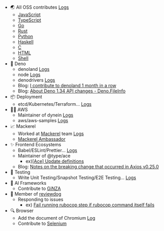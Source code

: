 
- :earth_asia:  All OSS contributes [Logs](https://github.com/pulls?q=involves%3Awafuwafu13+-user%3Awafuwafu13+author%3Awafuwafu13+-org%3Ahatena+-org%3Amaychannel-dev+-org%3Apanorama32+-org%3Atam-bourine+-org%3Amiraiproject+-org%3Ayasagit+-org%3Aryota917+-org%3Acybozu+-org%3ADoer-org+-org%3Amiso-devel)
  - [JavaScript](https://github.com/pulls?q=involves%3Awafuwafu13+-user%3Awafuwafu13+author%3Awafuwafu13+-org%3Ahatena+-org%3Amaychannel-dev+-org%3Apanorama32+-org%3Atam-bourine+-org%3Amiraiproject+-org%3Ayasagit+-org%3Aryota917+-org%3Acybozu+-org%3ADoer-org+-org%3Amiso-devel+language%3Ajavascript+)
  - [TypeScript](https://github.com/pulls?q=involves%3Awafuwafu13+-user%3Awafuwafu13+author%3Awafuwafu13+-org%3Ahatena+-org%3Amaychannel-dev+-org%3Apanorama32+-org%3Atam-bourine+-org%3Amiraiproject+-org%3Ayasagit+-org%3Aryota917+-org%3Acybozu+-org%3ADoer-org+-org%3Amiso-devel+language%3Atypescript)
  - [Go](https://github.com/pulls?q=involves%3Awafuwafu13+-user%3Awafuwafu13+author%3Awafuwafu13+-org%3Ahatena+-org%3Amaychannel-dev+-org%3Apanorama32+-org%3Atam-bourine+-org%3Amiraiproject+-org%3Ayasagit+-org%3Aryota917+-org%3Acybozu+-org%3ADoer-org+-org%3Amiso-devel+language%3Ago+)
  - [Rust](https://github.com/pulls?q=involves%3Awafuwafu13+-user%3Awafuwafu13+author%3Awafuwafu13+-org%3Ahatena+-org%3Amaychannel-dev+-org%3Apanorama32+-org%3Atam-bourine+-org%3Amiraiproject+-org%3Ayasagit+-org%3Aryota917+-org%3Acybozu+-org%3ADoer-org+-org%3Amiso-devel+language%3Arust)
  - [Python](https://github.com/pulls?q=involves%3Awafuwafu13+-user%3Awafuwafu13+author%3Awafuwafu13+-org%3Ahatena+-org%3Amaychannel-dev+-org%3Apanorama32+-org%3Atam-bourine+-org%3Amiraiproject+-org%3Ayasagit+-org%3Aryota917+-org%3Acybozu+-org%3ADoer-org+-org%3Amiso-devel+language%3Apython+)
  - [Haskell](https://github.com/pulls?q=involves%3Awafuwafu13+-user%3Awafuwafu13+author%3Awafuwafu13+-org%3Ahatena+-org%3Amaychannel-dev+-org%3Apanorama32+-org%3Atam-bourine+-org%3Amiraiproject+-org%3Ayasagit+-org%3Aryota917+-org%3Acybozu+-org%3ADoer-org+-org%3Amiso-devel+language%3Ahaskell+)
  - [C](https://github.com/pulls?q=involves%3Awafuwafu13+-user%3Awafuwafu13+author%3Awafuwafu13+-org%3Ahatena+-org%3Amaychannel-dev+-org%3Apanorama32+-org%3Atam-bourine+-org%3Amiraiproject+-org%3Ayasagit+-org%3Aryota917+-org%3Acybozu+-org%3ADoer-org+-org%3Amiso-devel+language%3Ac+)
  - [HTML](https://github.com/pulls?q=involves%3Awafuwafu13+-user%3Awafuwafu13+author%3Awafuwafu13+-org%3Ahatena+-org%3Amaychannel-dev+-org%3Apanorama32+-org%3Atam-bourine+-org%3Amiraiproject+-org%3Ayasagit+-org%3Aryota917+-org%3Acybozu+-org%3ADoer-org+-org%3Amiso-devel+language%3Ahtml+)
  - [Shell](https://github.com/pulls?q=involves%3Awafuwafu13+-user%3Awafuwafu13+author%3Awafuwafu13+-org%3Ahatena+-org%3Amaychannel-dev+-org%3Apanorama32+-org%3Atam-bourine+-org%3Amiraiproject+-org%3Ayasagit+-org%3Aryota917+-org%3Acybozu+-org%3ADoer-org+-org%3Amiso-devel+language%3Ashell+)
- 🦕  Deno
  - denoland [Logs](https://github.com/pulls?q=involves%3Awafuwafu13+-user%3Awafuwafu13+author%3Awafuwafu13+org%3Adenoland)
  - node [Logs](https://github.com/pulls?q=involves%3Awafuwafu13+-user%3Awafuwafu13+author%3Awafuwafu13+org%3Anodejs)
  - denodrivers [Logs](https://github.com/pulls?q=involves%3Awafuwafu13+-user%3Awafuwafu13+author%3Awafuwafu13+org%3Adenodrivers)
  - Blog: [I contribute to denoland 1 month in a row](https://wafuwafu13.hatenadiary.com/entry/2021/10/23/161429)
  - Blog: [About Deno 1.34 API changes - Deno.FileInfo](https://wafuwafu13.hatenadiary.com/entry/2023/05/26/055650)
- 📦 Deployment
  - etcd/Kubernetes/Terraform... [Logs](https://github.com/pulls?q=involves%3Awafuwafu13+-user%3Awafuwafu13+author%3Awafuwafu13+org%3Akubernetes+org%3Akreuzwerker+org%3Ahashicorp+org%3Aetcd-io+org%3Aopen-telemetry+org%3Akubernetes-sigs)
- 😶‍🌫️ AWS
  - Maintainer of dynein [Logs](https://github.com/pulls?q=involves%3Awafuwafu13+org%3Aawslabs+)
  - aws/aws-samples [Logs](https://github.com/pulls?q=involves%3Awafuwafu13+org%3Aaws+org%3Aaws-samples)
- 📈 Mackerel
  - Worked at [Mackerel](https://en.mackerel.io/) team [Logs](https://github.com/pulls?q=involves%3Awafuwafu13+org%3Amackerelio+org%3Amackerelio-labs)
  - [Mackerel Ambassador](https://mackerel.io/blog/entry/ambassador/about)
- ✨ Frontend Ecosystems
  - Babel/ESLint/Prettier... [Logs](https://github.com/pulls?q=involves%3Awafuwafu13+-user%3Awafuwafu13+author%3Awafuwafu13+org%3ADefinitelyTyped+org%3Ababel+org%3Aprettier+org%3Aeslint+org%3Asindresorhus+org%3Aaxios+org%3Atypescript-eslint)
  - Maintainer of @type/ace
    - ex)[[Ace] Update definitions](https://github.com/DefinitelyTyped/DefinitelyTyped/pull/58442)
  - Blog: [Notes on the breaking change that occurred in Axios v0.25.0](https://wafuwafu13.hatenadiary.com/entry/2022/01/25/221727)
- :pencil:  Testing
  - Write Unit Testing/Snapshot Testing/E2E Testing...  [Logs](https://github.com/pulls?q=involves%3Awafuwafu13+-user%3Awafuwafu13+author%3Awafuwafu13+org%3Aredwoodjs+org%3Acoston+org%3Azpao+org%3Ayamafaktory+)
- :robot:  AI Frameworks
  - Contribute to [GiNZA](https://github.com/pulls?q=involves%3Awafuwafu13+-user%3Awafuwafu13+author%3Awafuwafu13+org%3Amegagonlabs)
- :dog: Member of [reviewdog](https://github.com/reviewdog)
  - Responding to issues
    - ex) [Fail running rubocop step if rubocop command itself fails](https://github.com/reviewdog/action-rubocop/issues/60)
- 🔍 Browser
  - Add the document of Chromium [Log](https://chromium-review.googlesource.com/c/chromium/src/+/3351802)
  - Contribute to [Selenium](https://github.com/pulls?q=involves%3Awafuwafu13+-user%3Awafuwafu13+author%3Awafuwafu13+org%3ASeleniumHQ)
